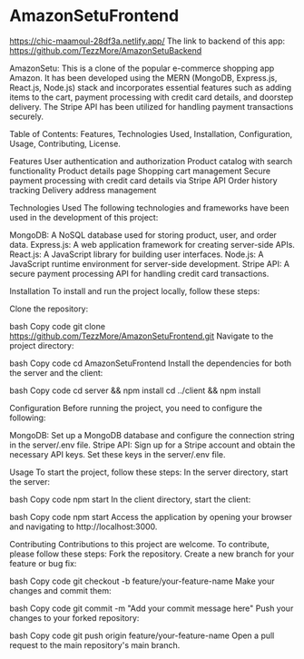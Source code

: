 # AmazonSetuFrontend
https://chic-maamoul-28df3a.netlify.app/
The link to backend of this app:
https://github.com/TezzMore/AmazonSetuBackend


AmazonSetu:
This is a clone of the popular e-commerce shopping app Amazon. It has been developed using the MERN (MongoDB, Express.js, React.js, Node.js) stack and incorporates essential features such as adding items to the cart, payment processing with credit card details, and doorstep delivery. The Stripe API has been utilized for handling payment transactions securely.

Table of Contents:
Features,
Technologies Used,
Installation,
Configuration,
Usage,
Contributing,
License.

Features
User authentication and authorization
Product catalog with search functionality
Product details page
Shopping cart management
Secure payment processing with credit card details via Stripe API
Order history tracking
Delivery address management


Technologies Used
The following technologies and frameworks have been used in the development of this project:

MongoDB: A NoSQL database used for storing product, user, and order data.
Express.js: A web application framework for creating server-side APIs.
React.js: A JavaScript library for building user interfaces.
Node.js: A JavaScript runtime environment for server-side development.
Stripe API: A secure payment processing API for handling credit card transactions.

Installation
To install and run the project locally, follow these steps:

Clone the repository:

bash
Copy code
git clone https://github.com/TezzMore/AmazonSetuFrontend.git
Navigate to the project directory:

bash
Copy code
cd AmazonSetuFrontend
Install the dependencies for both the server and the client:

bash
Copy code
cd server && npm install
cd ../client && npm install


Configuration
Before running the project, you need to configure the following:

MongoDB: Set up a MongoDB database and configure the connection string in the server/.env file.
Stripe API: Sign up for a Stripe account and obtain the necessary API keys. Set these keys in the server/.env file.

Usage
To start the project, follow these steps:
In the server directory, start the server:

bash
Copy code
npm start
In the client directory, start the client:

bash
Copy code
npm start
Access the application by opening your browser and navigating to http://localhost:3000.

Contributing
Contributions to this project are welcome. To contribute, please follow these steps:
Fork the repository.
Create a new branch for your feature or bug fix:

bash
Copy code
git checkout -b feature/your-feature-name
Make your changes and commit them:

bash
Copy code
git commit -m "Add your commit message here"
Push your changes to your forked repository:

bash
Copy code
git push origin feature/your-feature-name
Open a pull request to the main repository's main branch.
